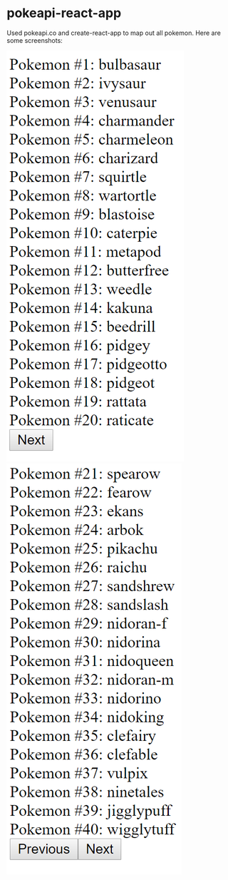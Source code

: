 # pokeapi-react-app

Used pokeapi.co and create-react-app to map out all pokemon. Here are some screenshots:

![Screenshot](screenshot1.PNG)
![Screenshot](screenshot2.PNG)
